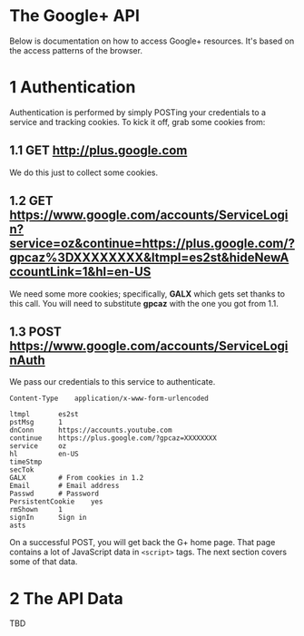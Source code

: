 The Google+ API
===

Below is documentation on how to access Google+ resources. It's based on the access patterns of the
browser.

1 Authentication
===

Authentication is performed by simply POSTing your credentials to a service and tracking cookies. To
kick it off, grab some cookies from:

1.1 GET http://plus.google.com
---

We do this just to collect some cookies.

1.2 GET https://www.google.com/accounts/ServiceLogin?service=oz&continue=https://plus.google.com/?gpcaz%3DXXXXXXXX&ltmpl=es2st&hideNewAccountLink=1&hl=en-US
---

We need some more cookies; specifically, **GALX** which gets set thanks to this call. You will need
to substitute **gpcaz** with the one you got from 1.1.

1.3 POST https://www.google.com/accounts/ServiceLoginAuth
---

We pass our credentials to this service to authenticate.

    Content-Type	application/x-www-form-urlencoded

    ltmpl		es2st
    pstMsg		1
    dnConn		https://accounts.youtube.com
    continue	https://plus.google.com/?gpcaz=XXXXXXXX
    service		oz
    hl			en-US
    timeStmp	
    secTok	
    GALX		# From cookies in 1.2
    Email		# Email address
    Passwd		# Password
    PersistentCookie	yes
    rmShown		1
    signIn		Sign in
    asts

On a successful POST, you will get back the G+ home page. That page contains a lot of
JavaScript data in `<script>` tags. The next section covers some of that data.

2 The API Data
===

TBD

